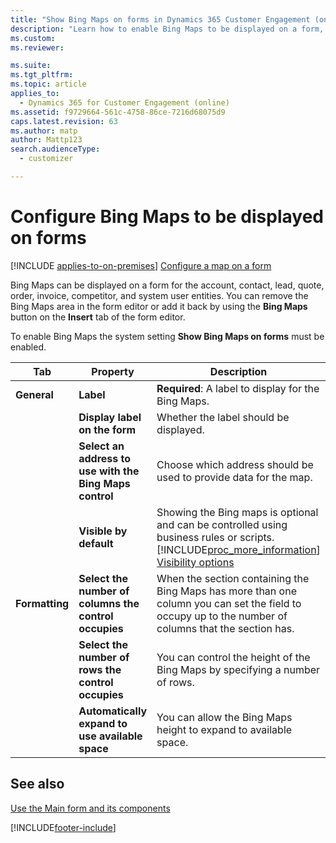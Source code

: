 ```yaml
---
title: "Show Bing Maps on forms in Dynamics 365 Customer Engagement (on-premises)"
description: "Learn how to enable Bing Maps to be displayed on a form, and configure properties such as labels and formatting."
ms.custom: 
ms.reviewer: 

ms.suite: 
ms.tgt_pltfrm: 
ms.topic: article
applies_to: 
  - Dynamics 365 for Customer Engagement (online)
ms.assetid: f9729664-561c-4758-86ce-7216d68075d9
caps.latest.revision: 63
ms.author: matp
author: Mattp123
search.audienceType: 
  - customizer

---
```

# Configure Bing Maps to be displayed on forms

[!INCLUDE [applies-to-on-premises](../includes/applies-to-on-premises.md)] [Configure a map on a form](/powerapps/maker/model-driven-apps/configure-bing-maps-legacy)

 Bing Maps can be displayed on a form for the account, contact, lead, quote, order, invoice, competitor, and system user entities. You can remove the Bing Maps area in the form editor or add it back by using the **Bing Maps** button on the **Insert** tab of the form editor.  

 To enable Bing Maps the system setting **Show Bing Maps on forms** must be enabled.  


|      Tab       |                        Property                         |                                                                                                  Description                                                                                                   |
|----------------|---------------------------------------------------------|----------------------------------------------------------------------------------------------------------------------------------------------------------------------------------------------------------------|
|  **General**   |                        **Label**                        |                                                                              **Required**: A label to display for the Bing Maps.                                                                               |
|                |              **Display label on the form**              |                                                                                     Whether the label should be displayed.                                                                                     |
|                | **Select an address to use with the Bing Maps control** |                                                                        Choose which address should be used to provide data for the map.                                                                        |
|                |                 **Visible by default**                  | Showing the Bing maps is optional and can be controlled using business rules or scripts. [!INCLUDE[proc_more_information](../includes/proc-more-information.md)] [Visibility options](../customize/visibility-options-legacy.md) |
| **Formatting** |  **Select the number of columns the control occupies**  |                              When the section containing the Bing Maps has more than one column you can set the field to occupy up to the number of columns that the section has.                              |
|                |   **Select the number of rows the control occupies**    |                                                                  You can control the height of the Bing Maps by specifying a number of rows.                                                                   |
|                |     **Automatically expand to use available space**     |                                                                        You can allow the Bing Maps height to expand to available space.                                                                        |

## See also

[Use the Main form and its components](../customize/use-main-form-and-components.md)


[!INCLUDE[footer-include](../../../includes/footer-banner.md)]
